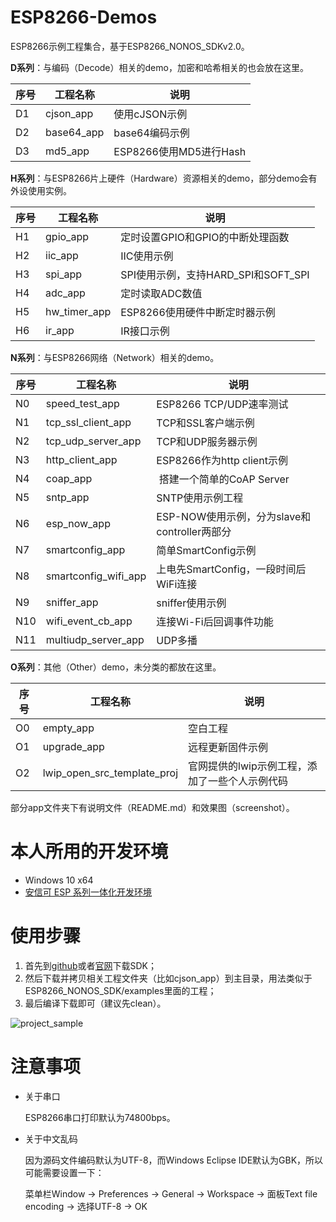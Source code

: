 # ESP8266-Demos

ESP8266示例工程集合，基于ESP8266_NONOS_SDKv2.0。

**D系列**：与编码（Decode）相关的demo，加密和哈希相关的也会放在这里。

| 序号 | 工程名称 | 说明 |
|---|---|---|
| D1 | cjson_app | 使用cJSON示例 |
| D2 | base64_app | base64编码示例 |
| D3 | md5_app | ESP8266使用MD5进行Hash |

**H系列**：与ESP8266片上硬件（Hardware）资源相关的demo，部分demo会有外设使用实例。

| 序号 | 工程名称 | 说明 |
|---|---|---|
| H1 | gpio_app | 定时设置GPIO和GPIO的中断处理函数 |
| H2 | iic_app | IIC使用示例 |
| H3 | spi_app | SPI使用示例，支持HARD_SPI和SOFT_SPI |
| H4 | adc_app| 定时读取ADC数值 |
| H5 | hw_timer_app | ESP8266使用硬件中断定时器示例 |
| H6 | ir_app | IR接口示例 |

**N系列**：与ESP8266网络（Network）相关的demo。

| 序号 | 工程名称 | 说明 |
|---|---|---|
| N0 | speed_test_app | ESP8266 TCP/UDP速率测试 |
| N1 | tcp_ssl_client_app | TCP和SSL客户端示例 |
| N2 | tcp_udp_server_app | TCP和UDP服务器示例 |
| N3 | http_client_app | ESP8266作为http client示例 |
| N4 | coap_app | 搭建一个简单的CoAP Server |
| N5 | sntp_app | SNTP使用示例工程 |
| N6 | esp_now_app | ESP-NOW使用示例，分为slave和controller两部分 |
| N7 | smartconfig_app | 简单SmartConfig示例 |
| N8 | smartconfig_wifi_app | 上电先SmartConfig，一段时间后WiFi连接 |
| N9 | sniffer_app | sniffer使用示例 |
| N10 | wifi_event_cb_app | 连接Wi-Fi后回调事件功能 |
| N11 | multiudp_server_app | UDP多播 |

**O系列**：其他（Other）demo，未分类的都放在这里。

| 序号 | 工程名称 | 说明 |
|---|---|---|
| O0 | empty_app | 空白工程 |
| O1 | upgrade_app |  远程更新固件示例 |
| O2 | lwip_open_src_template_proj | 官网提供的lwip示例工程，添加了一些个人示例代码 |


部分app文件夹下有说明文件（README.md）和效果图（screenshot）。



# 本人所用的开发环境

- Windows 10 x64
- [安信可 ESP 系列一体化开发环境](http://wiki.ai-thinker.com/ai_ide_install)



# 使用步骤

1. 首先到[github](https://github.com/espressif/ESP8266_NONOS_SDK)或者[官网](http://espressif.com/zh-hans/products/hardware/esp8266ex/resources)下载SDK；
2. 然后下载并拷贝相关工程文件夹（比如cjson_app）到主目录，用法类似于ESP8266_NONOS_SDK/examples里面的工程；
3. 最后编译下载即可（建议先clean）。

![project_sample](screenshot/project_sample.png)

# 注意事项

- 关于串口

    ESP8266串口打印默认为74800bps。

- 关于中文乱码

    因为源码文件编码默认为UTF-8，而Windows Eclipse IDE默认为GBK，所以可能需要设置一下：

    菜单栏Window -> Preferences -> General -> Workspace -> 面板Text file encoding -> 选择UTF-8 -> OK
